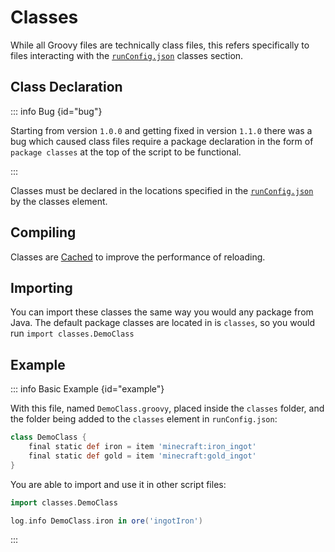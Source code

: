 
# Classes


While all Groovy files are technically class files,
this refers specifically to files interacting with the [`runConfig.json`](./run_config.md#classes) classes section.


## Class Declaration


::: info Bug {id="bug"}

Starting from version `1.0.0` and getting fixed in version `1.1.0`
there was a bug which caused class files require a package declaration
in the form of `package classes` at the top of the script to be functional.

:::

Classes must be declared in the locations specified in the [`runConfig.json`](./run_config.md#classes) by the classes element.


## Compiling


Classes are [Cached](./reloading.md#class-caching) to improve the performance of reloading.


## Importing


You can import these classes the same way you would any package from Java.
The default package classes are located in is `classes`, so you would run `import classes.DemoClass`


## Example

::: info Basic Example {id="example"}

With this file, named `DemoClass.groovy`, placed inside the `classes` folder, and the folder being added to the `classes` element in `runConfig.json`:

```groovy
class DemoClass {
    final static def iron = item 'minecraft:iron_ingot'
    final static def gold = item 'minecraft:gold_ingot'
}
```

You are able to import and use it in other script files:

```groovy
import classes.DemoClass

log.info DemoClass.iron in ore('ingotIron')
```


:::
